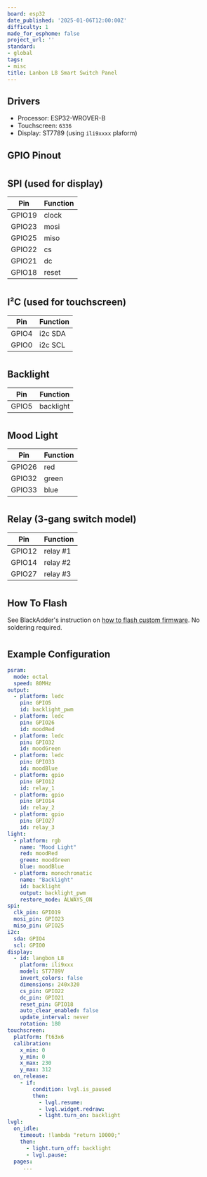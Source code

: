```yaml
---
board: esp32
date_published: '2025-01-06T12:00:00Z'
difficulty: 1
made_for_esphome: false
project_url: ''
standard:
- global
tags:
- misc
title: Lanbon L8 Smart Switch Panel
---
```


## Drivers

* Processor: ESP32-WROVER-B
* Touchscreen: `6336`
* Display: ST7789 (using `ili9xxxx` plaform)

## GPIO Pinout

#

## SPI (used for display)

| Pin    | Function      |
| ------ | ------------- |
| GPIO19 | clock   |
| GPIO23 | mosi    |
| GPIO25 | miso    |
| GPIO22 | cs      |
| GPIO21 | dc      |
| GPIO18 | reset   |
#

## I²C (used for touchscreen)

| Pin    | Function      |
| ------ | ------------- |
| GPIO4 | i2c SDA     |
| GPIO0 | i2c SCL     |
#

## Backlight

| Pin    | Function      |
| ------ | ------------- |
| GPIO5  | backlight   |
#

## Mood Light

| Pin    | Function      |
| ------ | ------------- |
| GPIO26  | red   |
| GPIO32  | green   |
| GPIO33  | blue   |
#

## Relay (3-gang switch model)

| Pin    | Function      |
| ------ | ------------- |
| GPIO12  | relay #1   |
| GPIO14  | relay #2   |
| GPIO27  | relay #3   |
#

## How To Flash

See BlackAdder's instruction on [how to flash custom firmware](https://blakadder.com/lanbon-L8-custom-firmware/).
No soldering required.
#

## Example Configuration

```yaml
psram:
  mode: octal
  speed: 80MHz
output:
  - platform: ledc
    pin: GPIO5
    id: backlight_pwm
  - platform: ledc
    pin: GPIO26
    id: moodRed
  - platform: ledc
    pin: GPIO32
    id: moodGreen
  - platform: ledc
    pin: GPIO33
    id: moodBlue
  - platform: gpio
    pin: GPIO12
    id: relay_1
  - platform: gpio
    pin: GPIO14
    id: relay_2
  - platform: gpio
    pin: GPIO27
    id: relay_3
light:
  - platform: rgb
    name: "Mood Light"
    red: moodRed
    green: moodGreen
    blue: moodBlue
  - platform: monochromatic
    name: "Backlight"
    id: backlight
    output: backlight_pwm
    restore_mode: ALWAYS_ON
spi:
  clk_pin: GPIO19
  mosi_pin: GPIO23
  miso_pin: GPIO25
i2c:
  sda: GPIO4
  scl: GPIO0
display:
  - id: langbon_L8
    platform: ili9xxx
    model: ST7789V
    invert_colors: false
    dimensions: 240x320
    cs_pin: GPIO22
    dc_pin: GPIO21
    reset_pin: GPIO18
    auto_clear_enabled: false
    update_interval: never
    rotation: 180
touchscreen:
  platform: ft63x6
  calibration:
    x_min: 0
    y_min: 0
    x_max: 230
    y_max: 312
  on_release:
    - if:
        condition: lvgl.is_paused
        then:
          - lvgl.resume:
          - lvgl.widget.redraw:
          - light.turn_on: backlight
lvgl:
  on_idle:
    timeout: !lambda "return 10000;"
    then:
      - light.turn_off: backlight
      - lvgl.pause:
  pages:
     ...
```